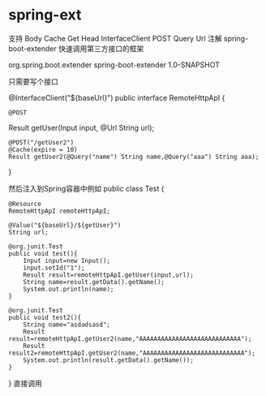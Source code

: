 # spring-ext
支持
Body
Cache
Get
Head
InterfaceClient
POST
Query
Url
注解
spring-boot-extender 快速调用第三方接口的框架

<dependency>
<groupId>org.spring.boot.extender</groupId>
<artifactId>spring-boot-extender</artifactId>
<version>1.0-SNAPSHOT</version>
</dependency>

只需要写个接口

@InterfaceClient("${baseUrl}")
public interface RemoteHttpApI {

    @POST
Result getUser(Input input, @Url String url);

    @POST("/getUser2")
    @Cache(expire = 10)
    Result getUser2(@Query("name") String name,@Query("aaa") String aaa);
}


然后注入到Spring容器中例如
public class Test {

    @Resource
    RemoteHttpApI remoteHttpApI;

    @Value("${baseUrl}/${getUser}")
    String url;

    @org.junit.Test
    public void test(){
        Input input=new Input();
        input.setId("1");
        Result result=remoteHttpApI.getUser(input,url);
        String name=result.getData().getName();
        System.out.println(name);
    }

    @org.junit.Test
    public void test2(){
        String name="asdadsasd";
        Result result=remoteHttpApI.getUser2(name,"AAAAAAAAAAAAAAAAAAAAAAAAAAAA");
        Result result2=remoteHttpApI.getUser2(name,"AAAAAAAAAAAAAAAAAAAAAAAAAAAA");
        System.out.println(result.getData().getName());
    }
}
直接调用
